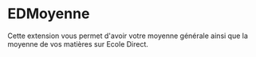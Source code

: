 # EDMoyenne
Cette extension vous permet d'avoir votre moyenne générale ainsi que la moyenne de vos matières sur Ecole Direct.
